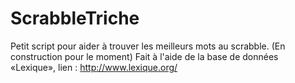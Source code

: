 # ScrabbleTriche
Petit script pour aider à trouver les meilleurs mots au scrabble. 
(En construction pour le moment)
Fait à l'aide de la base de données «Lexique», lien : http://www.lexique.org/
